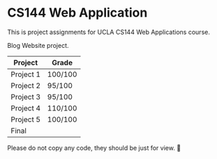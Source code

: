 # CS144 Web Application
This is project assignments for UCLA CS144 Web Applications course.

Blog Website project. 

| Project   | Grade   |
| --------- | ------- |
| Project 1 | 100/100 |
| Project 2 | 95/100  |
| Project 3 | 95/100  |
| Project 4 | 110/100 |
| Project 5 | 100/100 |
| Final     |         |


Please do not copy any code, they should be just for view. ​:slightly_smiling_face:​
